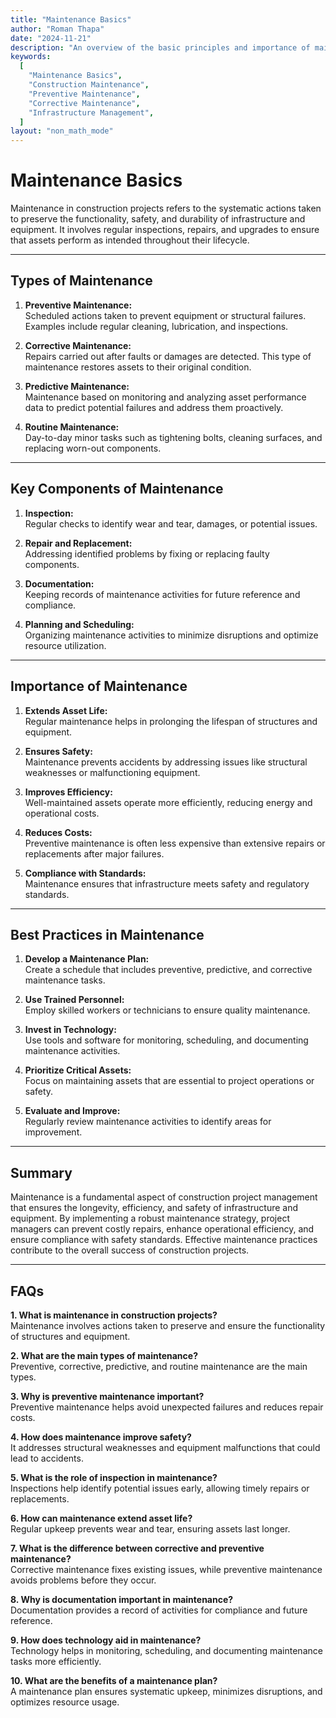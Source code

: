 ```yaml
---
title: "Maintenance Basics"
author: "Roman Thapa"
date: "2024-11-21"
description: "An overview of the basic principles and importance of maintenance in construction projects to ensure durability and functionality."
keywords:
  [
    "Maintenance Basics",
    "Construction Maintenance",
    "Preventive Maintenance",
    "Corrective Maintenance",
    "Infrastructure Management",
  ]
layout: "non_math_mode"
---
```


# Maintenance Basics

Maintenance in construction projects refers to the systematic actions taken to preserve the functionality, safety, and durability of infrastructure and equipment. It involves regular inspections, repairs, and upgrades to ensure that assets perform as intended throughout their lifecycle.

---

## Types of Maintenance

1. **Preventive Maintenance:**  
   Scheduled actions taken to prevent equipment or structural failures. Examples include regular cleaning, lubrication, and inspections.

2. **Corrective Maintenance:**  
   Repairs carried out after faults or damages are detected. This type of maintenance restores assets to their original condition.

3. **Predictive Maintenance:**  
   Maintenance based on monitoring and analyzing asset performance data to predict potential failures and address them proactively.

4. **Routine Maintenance:**  
   Day-to-day minor tasks such as tightening bolts, cleaning surfaces, and replacing worn-out components.

---

## Key Components of Maintenance

1. **Inspection:**  
   Regular checks to identify wear and tear, damages, or potential issues.

2. **Repair and Replacement:**  
   Addressing identified problems by fixing or replacing faulty components.

3. **Documentation:**  
   Keeping records of maintenance activities for future reference and compliance.

4. **Planning and Scheduling:**  
   Organizing maintenance activities to minimize disruptions and optimize resource utilization.

---

## Importance of Maintenance

1. **Extends Asset Life:**  
   Regular maintenance helps in prolonging the lifespan of structures and equipment.

2. **Ensures Safety:**  
   Maintenance prevents accidents by addressing issues like structural weaknesses or malfunctioning equipment.

3. **Improves Efficiency:**  
   Well-maintained assets operate more efficiently, reducing energy and operational costs.

4. **Reduces Costs:**  
   Preventive maintenance is often less expensive than extensive repairs or replacements after major failures.

5. **Compliance with Standards:**  
   Maintenance ensures that infrastructure meets safety and regulatory standards.

---

## Best Practices in Maintenance

1. **Develop a Maintenance Plan:**  
   Create a schedule that includes preventive, predictive, and corrective maintenance tasks.

2. **Use Trained Personnel:**  
   Employ skilled workers or technicians to ensure quality maintenance.

3. **Invest in Technology:**  
   Use tools and software for monitoring, scheduling, and documenting maintenance activities.

4. **Prioritize Critical Assets:**  
   Focus on maintaining assets that are essential to project operations or safety.

5. **Evaluate and Improve:**  
   Regularly review maintenance activities to identify areas for improvement.

---

## Summary

Maintenance is a fundamental aspect of construction project management that ensures the longevity, efficiency, and safety of infrastructure and equipment. By implementing a robust maintenance strategy, project managers can prevent costly repairs, enhance operational efficiency, and ensure compliance with safety standards. Effective maintenance practices contribute to the overall success of construction projects.

---

## FAQs

**1. What is maintenance in construction projects?**  
 Maintenance involves actions taken to preserve and ensure the functionality of structures and equipment.

**2. What are the main types of maintenance?**  
 Preventive, corrective, predictive, and routine maintenance are the main types.

**3. Why is preventive maintenance important?**  
 Preventive maintenance helps avoid unexpected failures and reduces repair costs.

**4. How does maintenance improve safety?**  
 It addresses structural weaknesses and equipment malfunctions that could lead to accidents.

**5. What is the role of inspection in maintenance?**  
 Inspections help identify potential issues early, allowing timely repairs or replacements.

**6. How can maintenance extend asset life?**  
 Regular upkeep prevents wear and tear, ensuring assets last longer.

**7. What is the difference between corrective and preventive maintenance?**  
 Corrective maintenance fixes existing issues, while preventive maintenance avoids problems before they occur.

**8. Why is documentation important in maintenance?**  
 Documentation provides a record of activities for compliance and future reference.

**9. How does technology aid in maintenance?**  
 Technology helps in monitoring, scheduling, and documenting maintenance tasks more efficiently.

**10. What are the benefits of a maintenance plan?**  
 A maintenance plan ensures systematic upkeep, minimizes disruptions, and optimizes resource usage.
